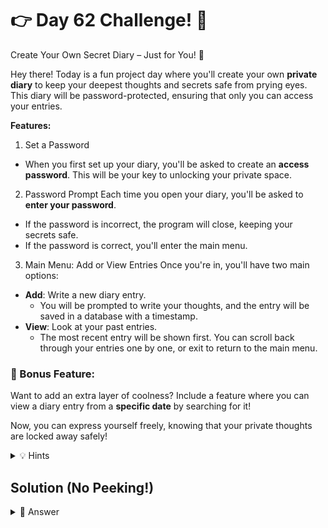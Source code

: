# 👉 Day 62 Challenge! 🚀


Create Your Own Secret Diary – Just for You! 💖

Hey there! Today is a fun project day where you'll create your own **private diary** to keep your deepest thoughts and secrets safe from prying eyes. This diary will be password-protected, ensuring that only you can access your entries.

**Features:**
1. Set a Password
- When you first set up your diary, you'll be asked to create an **access password**. This will be your key to unlocking your private space.

2. Password Prompt
Each time you open your diary, you'll be asked to **enter your password**. 
- If the password is incorrect, the program will close, keeping your secrets safe.
- If the password is correct, you'll enter the main menu.

3. Main Menu: Add or View Entries
Once you're in, you'll have two main options:
- **Add**: Write a new diary entry.
    - You will be prompted to write your thoughts, and the entry will be saved in a database with a timestamp.
- **View**: Look at your past entries.
    - The most recent entry will be shown first. You can scroll back through your entries one by one, or exit to return to the main menu.

### 🥳 Bonus Feature:
Want to add an extra layer of coolness? Include a feature where you can view a diary entry from a **specific date** by searching for it!

Now, you can express yourself freely, knowing that your private thoughts are locked away safely!


<details>
<summary>💡 Hints</summary>

- Use `if passwordEntered != correctPassword` to verify the user.
- Use `os.clear()` to clear the screen between each entry viewed.
- Extra points - compare the date entered to the timestamp and only show if date entered >= timestamp.

</details>


## Solution (No Peeking!)

<details>
<summary>👀 Answer</summary>

```python
import sqlite3
import datetime, os, time, random, sys

# Connect to SQLite database (or create it if it doesn't exist)
conn = sqlite3.connect('diary.db')
cursor = conn.cursor()

# Create a table to store diary entries if it doesn't exist
cursor.execute('''
CREATE TABLE IF NOT EXISTS diary_entries (
    id INTEGER PRIMARY KEY AUTOINCREMENT,
    timestamp TEXT,
    entry TEXT
)
''')
conn.commit()

def sleep(sec):
    time.sleep(sec)
    os.system("clear")

def viewEntry(current_index):
    sleep(1)
    # Fetch all diary entries ordered by timestamp
    cursor.execute('SELECT timestamp, entry FROM diary_entries ORDER BY id')
    entries = cursor.fetchall()

    if not entries:
        print("Your diary is empty.")
        return

    if current_index < 0:
        current_index = 0
    elif current_index >= len(entries):
        current_index = len(entries) - 1

    timestamp, entry = entries[current_index]
    print("Diary Entry:\n")
    print(f"Date: {timestamp}, Entry: {entry}\n")
    sleep(5)

    while True:
        print("Do you want to see:")
        print("1. Next entry")
        print("2. Previous entry")
        print("3. Exit")
        answer = input("> ")
        if answer == "1":
            current_index = viewEntry(current_index + 1)
        elif answer == "2":
            current_index = viewEntry(current_index - 1)
        elif answer == "3":
            return
        else:
            print("Invalid input.")
    return

def addEntry():
    entry = input("Write something: ")
    timestamp = datetime.datetime.now().strftime("%Y-%m-%d %H:%M:%S")
    cursor.execute('''
    INSERT INTO diary_entries (timestamp, entry)
    VALUES (?, ?)
    ''', (timestamp, entry))
    conn.commit()
    sleep(1)

while True:
    print("Write a password to access the diary. 📔")
    print()
    passwords = ["KnockKnockWhosThere", "PasswordHaiku", "HahaHa1rball!", "GiggleP@ssw0rd", "LOLSecurity"]
    randomPass = random.choice(passwords)
    inputPass = input("Enter your password: ")
    
    if inputPass == randomPass:
        print("Access granted! 🎉")
        sleep(1)
        current_index = -1
        while True:
            print("Your Diary. 📝")
            print()
            print("Do you want to:")
            print("1. Add entry")
            print("2. View entries")
            print("3. Exit?")
            answer = input("> ")
            if answer == "1":
                addEntry()
            elif answer == "2":
                viewEntry(current_index)
            elif answer == "3":
                conn.close()  # Close the database connection before exiting
                break
            else:
                print("Invalid choice. Please choose a valid option.")
        sleep(5)
        break
    else:
        print("Access denied.")
        break
```

</details>